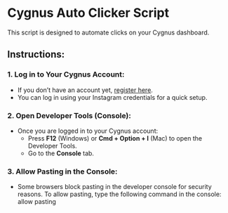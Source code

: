 # Cygnus Auto Clicker Script

This script is designed to automate clicks on your Cygnus dashboard.

## Instructions:

### 1. Log in to Your Cygnus Account:
- If you don’t have an account yet, [register here](https://i.cygnus.finance).
- You can log in using your Instagram credentials for a quick setup.

### 2. Open Developer Tools (Console):
- Once you are logged in to your Cygnus account:
  - Press **F12** (Windows) or **Cmd + Option + I** (Mac) to open the Developer Tools.
  - Go to the **Console** tab.

### 3. Allow Pasting in the Console:
- Some browsers block pasting in the developer console for security reasons. To allow pasting, type the following command in the console:
allow pasting

